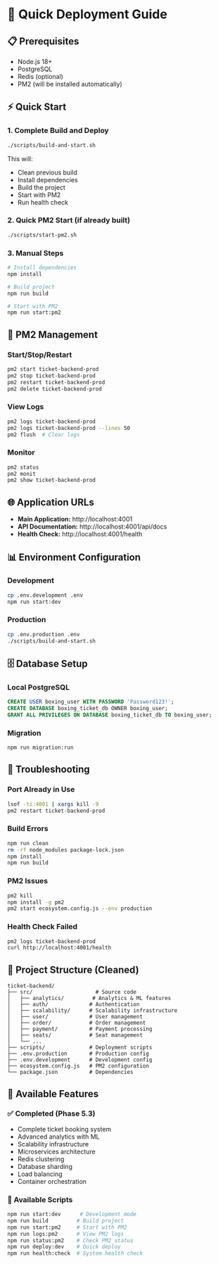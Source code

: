 # 🚀 Quick Deployment Guide

## 📋 Prerequisites
- Node.js 18+
- PostgreSQL
- Redis (optional)
- PM2 (will be installed automatically)

## ⚡ Quick Start

### 1. Complete Build and Deploy
```bash
./scripts/build-and-start.sh
```
This will:
- Clean previous build
- Install dependencies
- Build the project
- Start with PM2
- Run health check

### 2. Quick PM2 Start (if already built)
```bash
./scripts/start-pm2.sh
```

### 3. Manual Steps
```bash
# Install dependencies
npm install

# Build project
npm run build

# Start with PM2
npm run start:pm2
```

## 🔧 PM2 Management

### Start/Stop/Restart
```bash
pm2 start ticket-backend-prod
pm2 stop ticket-backend-prod
pm2 restart ticket-backend-prod
pm2 delete ticket-backend-prod
```

### View Logs
```bash
pm2 logs ticket-backend-prod
pm2 logs ticket-backend-prod --lines 50
pm2 flush  # Clear logs
```

### Monitor
```bash
pm2 status
pm2 monit
pm2 show ticket-backend-prod
```

## 🌐 Application URLs

- **Main Application:** http://localhost:4001
- **API Documentation:** http://localhost:4001/api/docs
- **Health Check:** http://localhost:4001/health

## 📊 Environment Configuration

### Development
```bash
cp .env.development .env
npm run start:dev
```

### Production
```bash
cp .env.production .env
./scripts/build-and-start.sh
```

## 🗄️ Database Setup

### Local PostgreSQL
```sql
CREATE USER boxing_user WITH PASSWORD 'Password123!';
CREATE DATABASE boxing_ticket_db OWNER boxing_user;
GRANT ALL PRIVILEGES ON DATABASE boxing_ticket_db TO boxing_user;
```

### Migration
```bash
npm run migration:run
```

## 🚨 Troubleshooting

### Port Already in Use
```bash
lsof -ti:4001 | xargs kill -9
pm2 restart ticket-backend-prod
```

### Build Errors
```bash
npm run clean
rm -rf node_modules package-lock.json
npm install
npm run build
```

### PM2 Issues
```bash
pm2 kill
npm install -g pm2
pm2 start ecosystem.config.js --env production
```

### Health Check Failed
```bash
pm2 logs ticket-backend-prod
curl http://localhost:4001/health
```

## 📁 Project Structure (Cleaned)

```
ticket-backend/
├── src/                    # Source code
│   ├── analytics/         # Analytics & ML features
│   ├── auth/             # Authentication
│   ├── scalability/      # Scalability infrastructure
│   ├── user/             # User management
│   ├── order/            # Order management
│   ├── payment/          # Payment processing
│   ├── seats/            # Seat management
│   └── ...
├── scripts/              # Deployment scripts
├── .env.production       # Production config
├── .env.development      # Development config
├── ecosystem.config.js   # PM2 configuration
└── package.json          # Dependencies
```

## 🎯 Available Features

### ✅ Completed (Phase 5.3)
- Complete ticket booking system
- Advanced analytics with ML
- Scalability infrastructure
- Microservices architecture
- Redis clustering
- Database sharding
- Load balancing
- Container orchestration

### 🔧 Available Scripts
```bash
npm run start:dev      # Development mode
npm run build         # Build project
npm run start:pm2     # Start with PM2
npm run logs:pm2      # View PM2 logs
npm run status:pm2    # Check PM2 status
npm run deploy:dev    # Quick deploy
npm run health:check  # System health check
```
